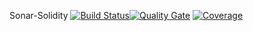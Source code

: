 Sonar-Solidity [![Build Status](https://travis-ci.org/stylianos-agapiou-sonarsource/sonar-solidity.svg?branch=master)](https://travis-ci.org/stylianos-agapiou-sonarsource/sonar-solidity.svg?branch=master)[![Quality Gate](https://sonarcloud.io/api/project_badges/measure?project=org.sonarsource.solidity%3Asonar-solidity&metric=alert_status)](https://sonarcloud.io/dashboard?id=org.sonarsource.solidity%3Asonar-solidity) [![Coverage](https://sonarcloud.io/api/project_badges/measure?project=org.sonarsource.solidity%3Asonar-solidity&metric=coverage)](https://sonarcloud.io/dashboard?id=org.sonarsource.solidity%3Asonar-solidity)
